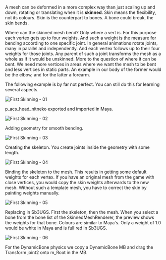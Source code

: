 A mesh can be deformed in a more complex way than just scaling up and down, rotating or translating when it is **skinned**. Skin means the flexibility, not its colours. Skin is the counterpart to bones. A bone could break, the skin bends.

Where can the skinned mesh bend? Only where a vert is. For this purpose each vertex gets up to four weights. And such a weight is the measure for bending according to one specific joint. In general animations rotate joints, many in parallel and independently. And each vertex follows up to their four weights for those joints. Any parent of such a joint transforms the mesh as a whole as if it would be unskinned. More to the question of where it can be bent. We need more vertices in areas where we want the mesh to be bent and less vertices in static parts. An example in our body of the former would be the elbow, and for the latter a forearm.

The following example is by far not perfect. You can still do this for learning several aspects.

![First Skinning - 01](https://user-images.githubusercontent.com/104311725/221356458-88e42b7b-1d45-493b-84d6-776f2bf3c793.png)

p_acs_head_nitneko exported and imported in Maya.

![First Skinning - 02](https://user-images.githubusercontent.com/104311725/221356463-0062a631-6da7-44a9-8f6b-84124fa9bade.png)

Adding geometry for smooth bending.

![First Skinning - 03](https://user-images.githubusercontent.com/104311725/221356465-981dc0b0-bad9-4ca3-984d-51cd5e4e5394.png)

Creating the skeleton. You create joints inside the geometry with some length.

![First Skinning - 04](https://user-images.githubusercontent.com/104311725/221356466-d5849ec9-11d3-4761-92ff-f5a5ccec39c9.png)

Binding the skeleton to the mesh. This results in getting some default weights for each vertex. If you have an original mesh from the game with close vertices, you would copy the skin weights afterwards to the new mesh. Without such a template mesh, you have to correct the skin by painting weights manually.

![First Skinning - 05](https://user-images.githubusercontent.com/104311725/221356468-6ea041b3-3f84-4a04-a75e-85f09082ca9f.png)

Replacing in Sb3UGS. First the skeleton, then the mesh. When you select a bone from the bone list of the SkinnedMeshRenderer, the preview shows the weights for that bone. Colours are similar to Maya's. Only a weight of 1.0 would be white in Maya and is full red in Sb3UGS.

![First Skinning - 06](https://user-images.githubusercontent.com/104311725/221356469-c7bab003-d480-40ff-af9b-be0bd8fbec04.png)

For the DynamicBone physics we copy a DynamicBone MB and drag the Transform joint2 onto m_Root in the MB.
